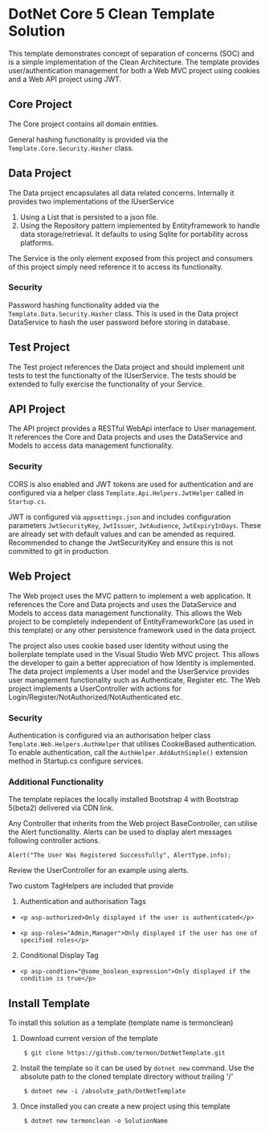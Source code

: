 
DotNet Core 5 Clean Template Solution
=====================================

This template demonstrates concept of separation of concerns (SOC) and is a simple implementation of the Clean Architecture. The template provides user/authentication management for both a Web MVC project using cookies and a Web API project using JWT.

## Core Project
The Core project contains all domain entities. 

General hashing functionality is provided via the ```Template.Core.Security.Hasher``` class.

## Data Project
The Data project encapsulates all data related concerns. Internally it provides two implementations of the IUserService

1. Using a List that is persisted to a json file.
2. Using the Repository pattern implemented by Entityframework to handle data storage/retrieval. It defaults to using Sqlite for portability across platforms.

The Service is the only element exposed from this project and consumers of this project simply need reference it to access its functionalty.

### Security
Password hashing functionality added via the ```Template.Data.Security.Hasher``` class. This is used in the Data project DataService to hash the user password before storing in database.
## Test Project
The Test project references the Data project and should implement unit tests to test the functionalty of the IUserService. The tests should be extended to fully exercise the functionality of your Service.

## API Project
The API project provides a RESTful WebApi interface to User management. It references the Core and Data projects and uses the DataService and Models to access data management functionality. 

### Security
CORS is also enabled and JWT tokens are used for authentication and are configured via a helper class ```Template.Api.Helpers.JwtHelper``` called in ```Startup.cs```.

JWT is configured via ```appsettings.json``` and includes configuration parameters ```JwtSecurityKey```, ```JwtIssuer```, ```JwtAudience```, ```JwtExpiryInDays```. These are already set with default values and can be amended as required. Recommended to change the JwtSecurityKey and ensure this is not committed to git in production.

## Web Project
The Web project uses the MVC pattern to implement a web application. It references the Core and Data projects and uses the DataService and Models to access data management functionality. This allows the Web project to be completely independent of EntityFrameworkCore (as used in this template) or any other persistence framework used in the data project.

The project also uses cookie based user Identity without using the boilerplate template used in the Visual Studio Web MVC project. This allows the developer to gain a better appreciation of how Identity is implemented. The data project implements a User model and the UserService provides user management functionality such as Authenticate, Register etc. The Web project implements a UserController with actions for Login/Register/NotAuthorized/NotAuthenticated etc.
### Security
Authentication is configured via an authorisation helper class ```Template.Web.Helpers.AuthHelper``` that utilises CookieBased authentication. To enable authentication, call the ```AuthHelper.AddAuthSimple()``` extension method in Startup.cs configure services.

### Additional Functionality
The template replaces the locally installed Bootstrap 4 with Bootstrap 5(beta2) delivered via CDN link.

Any Controller that inherits from the Web project BaseController, can utilise the Alert functionality. Alerts can be used to display alert messages following controller actions.

`Alert("The User Was Registered Successfully", AlertType.info);`

Review the UserController for an example using alerts.

Two custom TagHelpers are included that provide 

1. Authentication and authorisation Tags

* `<p asp-authorized>Only displayed if the user is authenticated</p>`

* `<p asp-roles="Admin,Manager">Only displayed if the user has one of specified roles</p>`

2. Conditional Display Tag

* `<p asp-condtion="@some_boolean_expression">Only displayed if the condition is true</p>`

## Install Template

To install this solution as a template (template name is termonclean)

1. Download current version of the template

    ``` $ git clone https://github.com/termon/DotNetTemplate.git```

2. Install the template so it can be used by ```dotnet new``` command. Use the absolute path to the cloned template directory without trailing '/'

    ``` $ dotnet new -i /absolute_path/DotNetTemplate```

3. Once installed you can create a new project using this template

    ``` $ dotnet new termonclean -o SolutionName```
